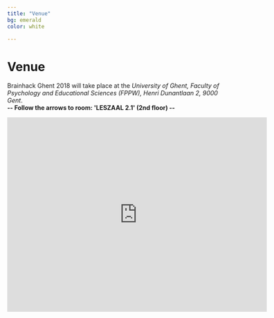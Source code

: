 ```yaml
---
title: "Venue"
bg: emerald
color: white

---
```

# Venue

Brainhack Ghent 2018 will take place at the *University of Ghent, Faculty of Psychology and Educational Sciences (FPPW), Henri Dunantlaan 2, 9000 Gent*. <br>
<strong> -- Follow the arrows to room: 'LESZAAL 2.1' (2nd floor) -- </strong>

<div class="icontain">

<iframe src="https://www.google.com/maps/embed?pb=!1m18!1m12!1m3!1d2508.2152075419012!2d3.701421715201788!3d51.04911395192867!2m3!1f0!2f0!3f0!3m2!1i1024!2i768!4f13.1!3m3!1m2!1s0x47c3716f95482bfb%3A0x3a4a9366eb7dd655!2sFaculty+of+Psychology+and+Educational+Sciences!5e0!3m2!1spl!2sbe!4v1522063725406" width="600" height="450" frameborder="0" style="border:0" allowfullscreen></iframe>
</iframe>
</div>


